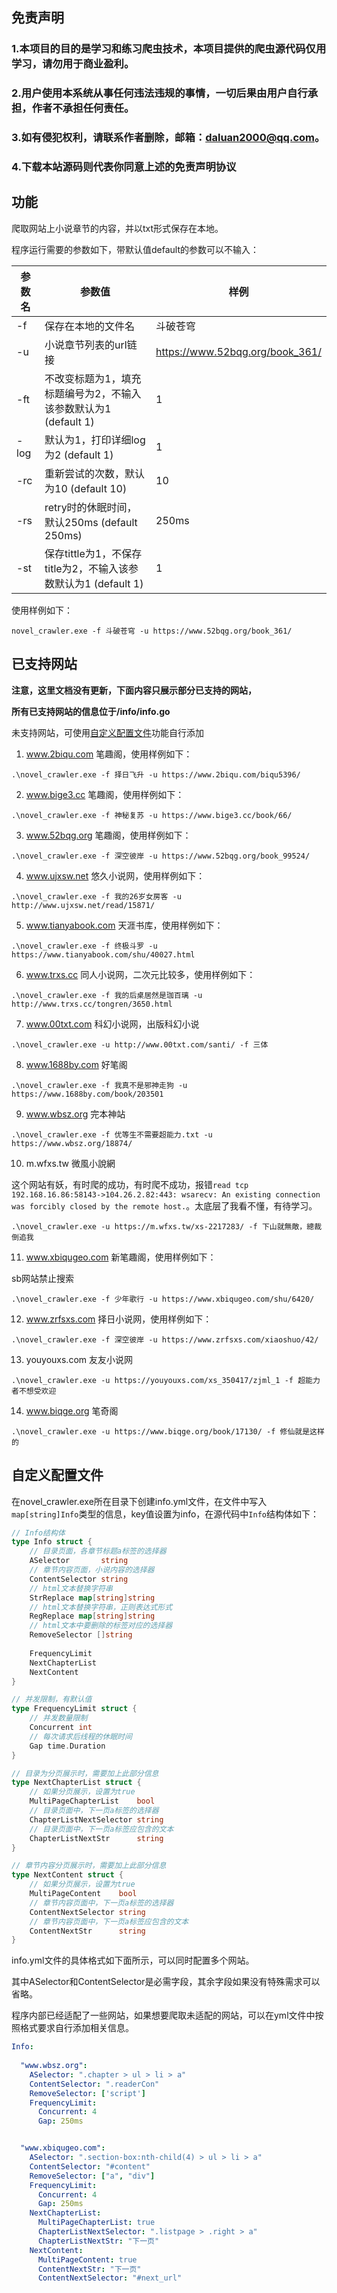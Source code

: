 ## 免责声明
### 1.本项目的目的是学习和练习爬虫技术，本项目提供的爬虫源代码仅用学习，请勿用于商业盈利。
### 2.用户使用本系统从事任何违法违规的事情，一切后果由用户自行承担，作者不承担任何责任。
### 3.如有侵犯权利，请联系作者删除，邮箱：daluan2000@qq.com。
### 4.下载本站源码则代表你同意上述的免责声明协议

## 功能

爬取网站上小说章节的内容，并以txt形式保存在本地。

程序运行需要的参数如下，带默认值default的参数可以不输入：

| 参数名  | 参数值                                          | 样例                              |
|------|----------------------------------------------|---------------------------------|
| -f   | 保存在本地的文件名                                    | 斗破苍穹                            |
| -u   | 小说章节列表的url链接                                 | https://www.52bqg.org/book_361/ |
| -ft  | 不改变标题为1，填充标题编号为2，不输入该参数默认为1 (default 1)      | 1                               |
| -log | 默认为1，打印详细log为2 (default 1)                   | 1                               |
| -rc  | 重新尝试的次数，默认为10 (default 10)                   | 10                              |
| -rs  | retry时的休眠时间，默认250ms (default 250ms)          | 250ms                           |
| -st  | 保存tittle为1，不保存title为2，不输入该参数默认为1 (default 1) | 1                               |

使用样例如下：
```shell
novel_crawler.exe -f 斗破苍穹 -u https://www.52bqg.org/book_361/
```



## 已支持网站

**注意，这里文档没有更新，下面内容只展示部分已支持的网站，**

**所有已支持网站的信息位于/info/info.go**

未支持网站，可使用[自定义配置文件](#自定义配置文件)功能自行添加


1. www.2biqu.com 笔趣阁，使用样例如下：

```shell
.\novel_crawler.exe -f 择日飞升 -u https://www.2biqu.com/biqu5396/
```

2. www.bige3.cc 笔趣阁，使用样例如下：

```shell
.\novel_crawler.exe -f 神秘复苏 -u https://www.bige3.cc/book/66/
```

3. www.52bqg.org 笔趣阁，使用样例如下：

```shell
.\novel_crawler.exe -f 深空彼岸 -u https://www.52bqg.org/book_99524/
```

4. www.ujxsw.net 悠久小说网，使用样例如下：

```shell
.\novel_crawler.exe -f 我的26岁女房客 -u http://www.ujxsw.net/read/15871/ 
```
5. www.tianyabook.com 天涯书库，使用样例如下：

```shell
.\novel_crawler.exe -f 终极斗罗 -u https://www.tianyabook.com/shu/40027.html
```
6. www.trxs.cc 同人小说网，二次元比较多，使用样例如下：

```shell
.\novel_crawler.exe -f 我的后桌居然是珈百璃 -u http://www.trxs.cc/tongren/3650.html
```

7. www.00txt.com 科幻小说网，出版科幻小说

```shell
.\novel_crawler.exe -u http://www.00txt.com/santi/ -f 三体
```

8. www.1688by.com 好笔阁

```shell
.\novel_crawler.exe -f 我真不是邪神走狗 -u https://www.1688by.com/book/203501
```

9. www.wbsz.org 完本神站

```shell
.\novel_crawler.exe -f 优等生不需要超能力.txt -u https://www.wbsz.org/18874/
```

10. m.wfxs.tw 微風小說網

这个网站有妖，有时爬的成功，有时爬不成功，报错`read tcp 192.168.16.86:58143->104.26.2.82:443: wsarecv: An existing connection was forcibly closed by the remote host.`。太底层了我看不懂，有待学习。

```shell
.\novel_crawler.exe -u https://m.wfxs.tw/xs-2217283/ -f 下山就無敵，總裁倒追我 
```

11. www.xbiqugeo.com 新笔趣阁，使用样例如下：

sb网站禁止搜索

```shell
.\novel_crawler.exe -f 少年歌行 -u https://www.xbiqugeo.com/shu/6420/  
```

12. www.zrfsxs.com 择日小说网，使用样例如下：

```shell
.\novel_crawler.exe -f 深空彼岸 -u https://www.zrfsxs.com/xiaoshuo/42/
```

13. youyouxs.com 友友小说网

```shell
.\novel_crawler.exe -u https://youyouxs.com/xs_350417/zjml_1 -f 超能力者不想受欢迎
```

14. www.biqge.org 笔奇阁

```shell
.\novel_crawler.exe -u https://www.biqge.org/book/17130/ -f 修仙就是这样的
```

## 自定义配置文件

在novel_crawler.exe所在目录下创建info.yml文件，在文件中写入`map[string]Info`类型的信息，key值设置为info，在源代码中`Info`结构体如下：

```go
// Info结构体
type Info struct {
	// 目录页面，各章节标题a标签的选择器
	ASelector       string
	// 章节内容页面，小说内容的选择器
	ContentSelector string
	// html文本替换字符串
	StrReplace map[string]string
    // html文本替换字符串，正则表达式形式
	RegReplace map[string]string
	// html文本中要删除的标签对应的选择器
	RemoveSelector []string
	
	FrequencyLimit
	NextChapterList
	NextContent
}

// 并发限制，有默认值
type FrequencyLimit struct {
	// 并发数量限制
	Concurrent int
	// 每次请求后线程的休眠时间
	Gap time.Duration
}

// 目录为分页展示时，需要加上此部分信息
type NextChapterList struct {
	// 如果分页展示，设置为true
	MultiPageChapterList    bool
	// 目录页面中，下一页a标签的选择器
	ChapterListNextSelector string
	// 目录页面中，下一页a标签应包含的文本
	ChapterListNextStr      string
}

// 章节内容分页展示时，需要加上此部分信息
type NextContent struct {
    // 如果分页展示，设置为true
	MultiPageContent    bool
	// 章节内容页面中，下一页a标签的选择器
	ContentNextSelector string
	// 章节内容页面中，下一页a标签应包含的文本
	ContentNextStr      string
}

```

info.yml文件的具体格式如下面所示，可以同时配置多个网站。

其中ASelector和ContentSelector是必需字段，其余字段如果没有特殊需求可以省略。

程序内部已经适配了一些网站，如果想要爬取未适配的网站，可以在yml文件中按照格式要求自行添加相关信息。

```yaml
Info:
  
  "www.wbsz.org":
    ASelector: ".chapter > ul > li > a"
    ContentSelector: ".readerCon"
    RemoveSelector: ['script']
    FrequencyLimit:
      Concurrent: 4
      Gap: 250ms


  "www.xbiqugeo.com":
    ASelector: ".section-box:nth-child(4) > ul > li > a"
    ContentSelector: "#content"
    RemoveSelector: ["a", "div"]
    FrequencyLimit:
      Concurrent: 4
      Gap: 250ms
    NextChapterList:
      MultiPageChapterList: true
      ChapterListNextSelector: ".listpage > .right > a"
      ChapterListNextStr: "下一页"
    NextContent:
      MultiPageContent: true
      ContentNextStr: "下一页"
      ContentNextSelector: "#next_url"
```